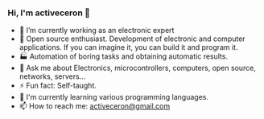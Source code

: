 ### Hi, I'm activeceron 👋


- 🔭 I’m currently working as an electronic expert
- 🎁  Open source enthusiast. Development of electronic and computer applications. If you can imagine it, you can build it and program it.   
- 🏭 Automation of boring tasks and obtaining automatic results.
- 💬 Ask me about Electronics, microcontrollers, computers, open source, networks, servers...
- ⚡ Fun fact: Self-taught.
- 🌱 I'm currently learning various programming languages.
- 📫  How to reach me: activeceron@gmail.com
